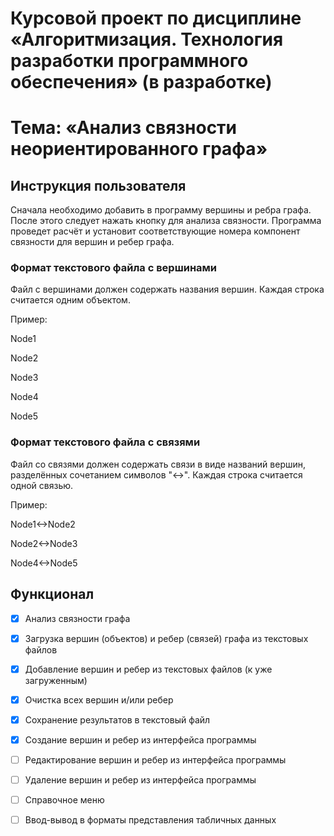 # Курсовой проект по дисциплине «Алгоритмизация. Технология разработки программного обеспечения» (в разработке)

# Тема: «Анализ связности неориентированного графа»

## Инструкция пользователя

Сначала необходимо добавить в программу вершины и ребра графа. После этого следует нажать кнопку для анализа связности. Программа проведет расчёт и установит соответствующие номера компонент связности для вершин и ребер графа.

### Формат текстового файла с вершинами

Файл с вершинами должен содержать названия вершин. Каждая строка считается одним объектом.

Пример:

Node1

Node2

Node3

Node4

Node5

### Формат текстового файла с связями

Файл со связями должен содержать связи в виде названий вершин, разделённых сочетанием символов "<->". Каждая строка считается одной связью.

Пример:

Node1<->Node2

Node2<->Node3

Node4<->Node5

## Функционал

- [x] Анализ связности графа
- [x] Загрузка вершин (объектов) и ребер (связей) графа из текстовых файлов
- [x] Добавление вершин и ребер из текстовых файлов (к уже загруженным)
- [x] Очистка всех вершин и/или ребер
- [x] Сохранение результатов в текстовый файл
- [x] Создание вершин и ребер из интерфейса программы
- [ ] Редактирование вершин и ребер из интерфейса программы
- [ ] Удаление вершин и ребер из интерфейса программы
- [ ] Справочное меню
- [ ] Ввод-вывод в форматы представления табличных данных

